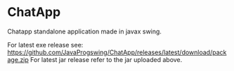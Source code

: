 # ChatApp
Chatapp standalone application made in javax swing.

For latest exe release see: https://github.com/JavaProgswing/ChatApp/releases/latest/download/package.zip
For latest jar release refer to the jar uploaded above.
